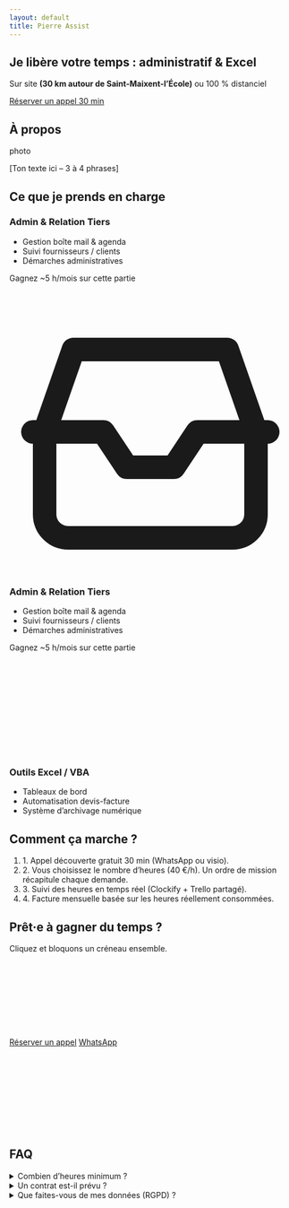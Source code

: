 ```yaml
---
layout: default
title: Pierre Assist
---
```


<section id="intro" class="pt-32 pb-24 bg-hero-gradient text-center">
  <h1 class="text-4xl sm:text-5xl font-extrabold mb-4">
    Je libère votre temps : <span class="text-gray-200">administratif &amp; Excel</span>
  </h1>
  <p class="mb-8 text-lg">
    Sur site <strong>(30 km autour de Saint-Maixent-l’École)</strong> ou 100 % distanciel
  </p>
  <a href="#cta" class="px-8 py-3 bg-gray-100 text-slate-900 font-semibold rounded-full shadow hover:bg-white">
    Réserver un appel 30 min
  </a>
</section>

<section id="about" class="py-24 text-center text-white bg-[url('/assets/desk.jpg')] bg-cover bg-center bg-fixed relative">
  <div class="py-20 container mx-auto px-4 max-w-3xl text-center" data-aos="fade-up">
  <div class="absolute inset-0 bg-gradient-to-br from-indigo-700/80 to-violet-800/80"></div>
  <div class="relative z-10">
<h2 class="text-3xl font-bold mb-6">À propos</h2>
<div class="mx-auto mb-6 w-32 h-32 rounded-full bg-slate-800 flex items-center justify-center text-gray-500">photo</div>
<p class="text-gray-300">[Ton texte ici&nbsp;– 3&nbsp;à&nbsp;4 phrases]</p>
  </div>
  </div>
</section>

<section id="about2" class="py-20 container mx-auto px-4 max-w-3xl text-center" data-aos="fade-up">

</section>

<section id="services" class="py-20 container mx-auto px-4">
  <h2 class="text-3xl font-bold text-center mb-12">Ce que je prends en charge</h2>

  <div class="grid md:grid-cols-3 gap-6">
    <!-- carte -->
   <div class="bg-slate-800 rounded-lg p-6 flex flex-col items-start text-left
            space-y-3 min-h-[260px] transition hover:-translate-y-1 hover:shadow-lg">

  <!-- icône -->
  <i data-lucide="inbox" class="w-8 h-8 text-indigo-400"></i>

  <!-- titre -->
  <h3 class="text-xl font-semibold">Admin &amp; Relation Tiers</h3>

  <!-- liste -->
  <ul class="list-disc list-inside text-gray-300 flex-1 space-y-1">
    <li>Gestion boîte mail &amp; agenda</li>
    <li>Suivi fournisseurs / clients</li>
    <li>Démarches administratives</li>
  </ul>

  <!-- phrase valeur -->
  <p class="text-sm text-indigo-400 italic">
    Gagnez ~5&nbsp;h/mois sur cette partie
  </p>
</div>
    <div class="bg-slate-800 rounded-lg p-6 flex flex-col items-start text-left
            space-y-3 min-h-[230px] transition hover:-translate-y-1 hover:shadow-lg">

  <!-- icône INLINE (aucun risque de chargement) -->
  <svg class="w-8 h-8 text-indigo-400" fill="none" stroke="currentColor" stroke-width="2" stroke-linecap="round" stroke-linejoin="round" viewBox="0 0 24 24">
    <polyline points="22 12 16 12 14 15 10 15 8 12 2 12"></polyline>
    <path d="M5.45 5H18.55L21 12V19a2 2 0 0 1-2 2H5a2 2 0 0 1-2-2V12Z"></path>
  </svg>

  <h3 class="text-xl font-semibold">Admin &amp; Relation Tiers</h3>

  <ul class="list-disc list-inside text-gray-300 flex-1 space-y-1">
    <li>Gestion boîte mail &amp; agenda</li>
    <li>Suivi fournisseurs / clients</li>
    <li>Démarches administratives</li>
  </ul>

  <p class="text-sm text-indigo-400 italic">
    Gagnez ~5&nbsp;h/mois sur cette partie
  </p>
</div>
    <div class="bg-slate-800 rounded-lg p-6">
      <br><svg class="bg-slate-800 rounded-lg p-6 transition hover:-translate-y-1 hover:shadow-lg" fill="none" stroke="currentColor" stroke-width="2"><use href="https://unpkg.com/lucide-static@latest/icons/file-spreadsheet.svg#icon"/></svg>
      <h3 class="text-xl font-semibold mb-2">Outils Excel / VBA</h3>
      <ul class="list-disc list-inside text-gray-300">
        <li>Tableaux de bord</li>
        <li>Automatisation devis-facture</li>
        <li>Système d’archivage numérique</li>
      </ul>
    </div>
  </div>
</section>

<section id="process" class="py-16 bg-slate-800">
  <div class="container mx-auto px-4">
    <h2 class="text-3xl font-bold mb-8 text-center">Comment ça marche ?</h2>
    <ol class="space-y-4 max-w-3xl mx-auto">
      <li><span class="font-semibold text-indigo-400">1.</span> Appel découverte gratuit 30 min (WhatsApp ou visio).</li>
      <li><span class="font-semibold text-indigo-400">2.</span> Vous choisissez le nombre d’heures (40 €/h). Un ordre de mission récapitule chaque demande.</li>
      <li><span class="font-semibold text-indigo-400">3.</span> Suivi des heures en temps réel (Clockify + Trello partagé).</li>
      <li><span class="font-semibold text-indigo-400">4.</span> Facture mensuelle basée sur les heures réellement consommées.</li>
    </ol>
  </div>
</section>

<section id="cta" class="py-20 text-center">
  <h2 class="text-3xl font-bold mb-4">Prêt·e à gagner du temps&nbsp;?</h2>
  <p class="mb-8">Cliquez et bloquons un créneau ensemble.</p>
  <div class="flex flex-col sm:flex-row justify-center items-center gap-4">
    <a href="https://calendly.com/…" class="px-6 py-3 bg-indigo-500 rounded-full font-semibold hover:bg-indigo-600">Réserver un appel</a>
    <a href="https://wa.me/33600000000" class="px-6 py-3 border border-indigo-400 rounded-full hover:bg-indigo-600 hover:border-transparent">WhatsApp</a>
    <a href="mailto:contact@pierreassist.fr" class="inline-flex items-center gap-2 text-gray-300 hover:text-white">
      <svg class="h-5 w-5" …>contact@pierreassist.fr</svg></a>
    <a href="https://www.linkedin.com/in/tonprofil" class="text-gray-300 hover:text-white">
      <svg class="h-5 w-5" …>…</svg>
    </a>
  </div>
</section>

<section id="faq" class="py-16 bg-slate-800" data-aos="fade-up">
  <div class="container mx-auto px-4 max-w-3xl">
    <h2 class="text-2xl font-bold mb-6 text-center">FAQ</h2>
    <details class="mb-4">
      <summary class="cursor-pointer font-semibold">Combien d’heures minimum&nbsp;?</summary>
      <p class="mt-2 text-gray-300">Je facture à l’heure. Aucune quantité minimale&nbsp;; vous ne payez que le temps réellement consommé.</p>
    </details>
    <details class="mb-4"><summary class="cursor-pointer font-semibold">Un contrat est-il prévu&nbsp;?
    </summary>
      <p class="mt-2 text-gray-300">Oui : une lettre de mission-cadre + un ordre de mission par demande. Pas de surprise tarifaire.</p></details><details><summary class="cursor-pointer font-semibold">Que faites-vous de mes données (RGPD)&nbsp;?</summary><p class="mt-2 text-gray-300">Accès chiffré via Bitwarden, stockage OneDrive UE, destruction à la fin de mission. Voir CGV § 6.</p>
      </details>
  </div>
</section>
